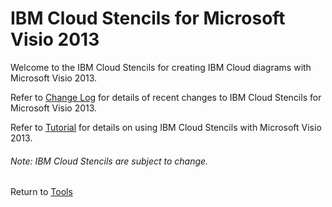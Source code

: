 # IBM Cloud Stencils for Microsoft Visio 2013

Welcome to the IBM Cloud Stencils for creating IBM Cloud diagrams with Microsoft Visio 2013.  

Refer to [Change Log](change_log.md) for details of recent changes to IBM Cloud Stencils for Microsoft Visio 2013.

Refer to [Tutorial](tutorial.md) for details on using IBM Cloud Stencils with Microsoft Visio 2013.

###### Note: IBM Cloud Stencils are subject to change.  

Return to [Tools](/README.md) 
